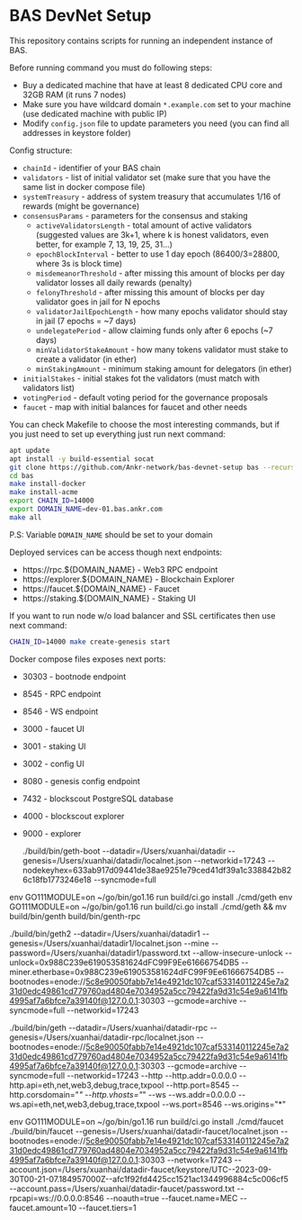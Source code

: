 BAS DevNet Setup
================

This repository contains scripts for running an independent instance of BAS.

Before running command you must do following steps:
- Buy a dedicated machine that have at least 8 dedicated CPU core and 32GB RAM (it runs 7 nodes)
- Make sure you have wildcard domain `*.example.com` set to your machine (use dedicated machine with public IP)
- Modify `config.json` file to update parameters you need (you can find all addresses in keystore folder)

Config structure:
- `chainId` - identifier of your BAS chain
- `validators` - list of initial validator set (make sure that you have the same list in docker compose file)
- `systemTreasury` - address of system treasury that accumulates 1/16 of rewards (might be governance)
- `consensusParams` - parameters for the consensus and staking
  - `activeValidatorsLength` - total amount of active validators (suggested values are 3k+1, where k is honest validators, even better, for example 7, 13, 19, 25, 31...)
  - `epochBlockInterval` - better to use 1 day epoch (86400/3=28800, where 3s is block time)
  - `misdemeanorThreshold` - after missing this amount of blocks per day validator losses all daily rewards (penalty)
  - `felonyThreshold` - after missing this amount of blocks per day validator goes in jail for N epochs
  - `validatorJailEpochLength` - how many epochs validator should stay in jail (7 epochs = ~7 days)
  - `undelegatePeriod` - allow claiming funds only after 6 epochs (~7 days)
  - `minValidatorStakeAmount` - how many tokens validator must stake to create a validator (in ether)
  - `minStakingAmount` - minimum staking amount for delegators (in ether)
- `initialStakes` - initial stakes fot the validators (must match with validators list)
- `votingPeriod` - default voting period for the governance proposals
- `faucet` - map with initial balances for faucet and other needs

You can check Makefile to choose the most interesting commands, but if you just need to set up everything just run next command:

```bash
apt update
apt install -y build-essential socat
git clone https://github.com/Ankr-network/bas-devnet-setup bas --recursive
cd bas
make install-docker
make install-acme
export CHAIN_ID=14000
export DOMAIN_NAME=dev-01.bas.ankr.com
make all
```

P.S: Variable `DOMAIN_NAME` should be set to your domain

Deployed services can be access though next endpoints:
- https://rpc.${DOMAIN_NAME} - Web3 RPC endpoint
- https://explorer.${DOMAIN_NAME} - Blockchain Explorer
- https://faucet.${DOMAIN_NAME} - Faucet
- https://staking.${DOMAIN_NAME} - Staking UI

If you want to run node w/o load balancer and SSL certificates then use next command:
```bash
CHAIN_ID=14000 make create-genesis start
```

Docker compose files exposes next ports:
- 30303 - bootnode endpoint
- 8545 - RPC endpoint
- 8546 - WS endpoint
- 3000 - faucet UI
- 3001 - staking UI
- 3002 - config UI 
- 8080 - genesis config endpoint
- 7432 - blockscout PostgreSQL database
- 4000 - blockscout explorer
- 9000 - explorer

    ./build/bin/geth-boot --datadir=/Users/xuanhai/datadir --genesis=/Users/xuanhai/datadir/localnet.json --networkid=17243 --nodekeyhex=633ab917d09441de38ae9251e79ced41df39a1c338842b826c18fb1773246e18 --syncmode=full 

env GO111MODULE=on ~/go/bin/go1.16 run build/ci.go install ./cmd/geth
env GO111MODULE=on ~/go/bin/go1.16 run build/ci.go install ./cmd/geth && mv build/bin/genth build/bin/genth-rpc


  ./build/bin/geth2 --datadir=/Users/xuanhai/datadir1 --genesis=/Users/xuanhai/datadir1/localnet.json --mine --password=/Users/xuanhai/datadir1/password.txt --allow-insecure-unlock --unlock=0x988C239e619053581624dFC99F9Ee61666754DB5 --miner.etherbase=0x988C239e619053581624dFC99F9Ee61666754DB5  --bootnodes=enode://5c8e90050fabb7e14e4921dc107caf533140112245e7a231d0edc49861cd779760ad4804e7034952a5cc79422fa9d31c54e9a6141fb4995af7a6bfce7a39140f@127.0.0.1:30303 --gcmode=archive --syncmode=full --networkid=17243 


  ./build/bin/geth --datadir=/Users/xuanhai/datadir-rpc --genesis=/Users/xuanhai/datadir-rpc/localnet.json  --bootnodes=enode://5c8e90050fabb7e14e4921dc107caf533140112245e7a231d0edc49861cd779760ad4804e7034952a5cc79422fa9d31c54e9a6141fb4995af7a6bfce7a39140f@127.0.0.1:30303 --gcmode=archive --syncmode=full --networkid=17243 --http --http.addr=0.0.0.0 --http.api=eth,net,web3,debug,trace,txpool --http.port=8545 --http.corsdomain="*" --http.vhosts="*" --ws --ws.addr=0.0.0.0 --ws.api=eth,net,web3,debug,trace,txpool --ws.port=8546 --ws.origins="*"

  
env GO111MODULE=on ~/go/bin/go1.16 run build/ci.go install ./cmd/faucet
 ./build/bin/faucet --genesis=/Users/xuanhai/datadir-faucet/localnet.json  --bootnodes=enode://5c8e90050fabb7e14e4921dc107caf533140112245e7a231d0edc49861cd779760ad4804e7034952a5cc79422fa9d31c54e9a6141fb4995af7a6bfce7a39140f@127.0.0.1:30303 --network=17243 --account.json=/Users/xuanhai/datadir-faucet/keystore/UTC--2023-09-30T00-21-07.184957000Z--afc1f92fd4425cc1521ac1344996884c5c006cf5 --account.pass=/Users/xuanhai/datadir-faucet/password.txt --rpcapi=ws://0.0.0.0:8546 --noauth=true --faucet.name=MEC --faucet.amount=10 --faucet.tiers=1